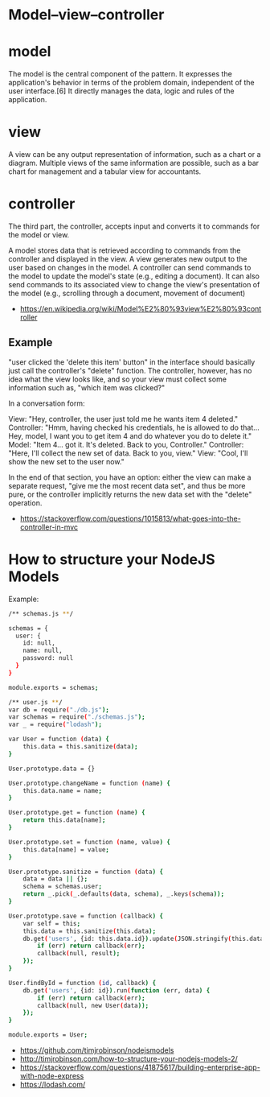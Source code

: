 Model–view–controller
==========

# model
The model is the central component of the pattern. It expresses the application's behavior in terms of the problem domain, independent of the user interface.[6] It directly manages the data, logic and rules of the application.

# view
A view can be any output representation of information, such as a chart or a diagram. Multiple views of the same information are possible, such as a bar chart for management and a tabular view for accountants.

# controller
The third part, the controller, accepts input and converts it to commands for the model or view.

A model stores data that is retrieved according to commands from the controller and displayed in the view.
A view generates new output to the user based on changes in the model.
A controller can send commands to the model to update the model's state (e.g., editing a document). It can also send commands to its associated view to change the view's presentation of the model (e.g., scrolling through a document, movement of document)

* https://en.wikipedia.org/wiki/Model%E2%80%93view%E2%80%93controller

## Example

"user clicked the 'delete this item' button" in the interface should basically just call the controller's "delete" function. The controller, however, has no idea what the view looks like, and so your view must collect some information such as, "which item was clicked?"

In a conversation form:

View: "Hey, controller, the user just told me he wants item 4 deleted."
Controller: "Hmm, having checked his credentials, he is allowed to do that... Hey, model, I want you to get item 4 and do whatever you do to delete it."
Model: "Item 4... got it. It's deleted. Back to you, Controller."
Controller: "Here, I'll collect the new set of data. Back to you, view."
View: "Cool, I'll show the new set to the user now."

In the end of that section, you have an option: either the view can make a separate request, "give me the most recent data set", and thus be more pure, or the controller implicitly returns the new data set with the "delete" operation.

* https://stackoverflow.com/questions/1015813/what-goes-into-the-controller-in-mvc

# How to structure your NodeJS Models

Example:

``` bash
/** schemas.js **/

schemas = {
  user: {
    id: null,
    name: null,
    password: null
  }
}

module.exports = schemas;
```

``` bash
/** user.js **/
var db = require("./db.js");
var schemas = require("./schemas.js");
var _ = require("lodash");

var User = function (data) {
    this.data = this.sanitize(data);
}

User.prototype.data = {}

User.prototype.changeName = function (name) {
    this.data.name = name;
}

User.prototype.get = function (name) {
    return this.data[name];
}

User.prototype.set = function (name, value) {
    this.data[name] = value;
}

User.prototype.sanitize = function (data) {
    data = data || {};
    schema = schemas.user;
    return _.pick(_.defaults(data, schema), _.keys(schema));
}

User.prototype.save = function (callback) {
    var self = this;
    this.data = this.sanitize(this.data);
    db.get('users', {id: this.data.id}).update(JSON.stringify(this.data)).run(function (err, result) {
        if (err) return callback(err);
        callback(null, result);
    });
}

User.findById = function (id, callback) {
    db.get('users', {id: id}).run(function (err, data) {
        if (err) return callback(err);
        callback(null, new User(data));
    });
}

module.exports = User;
```

* https://github.com/timjrobinson/nodejsmodels
* http://timjrobinson.com/how-to-structure-your-nodejs-models-2/
* https://stackoverflow.com/questions/41875617/building-enterprise-app-with-node-express
* https://lodash.com/
